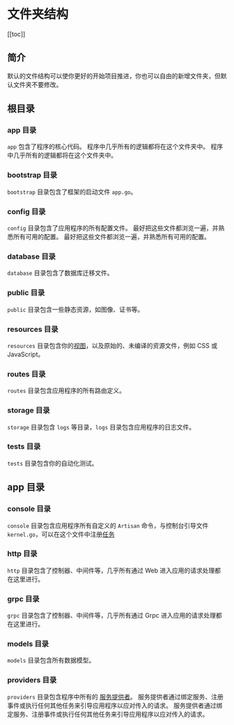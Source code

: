 # 文件夹结构

[[toc]]

## 简介

默认的文件结构可以使你更好的开始项目推进，你也可以自由的新增文件夹，但默认文件夹不要修改。

## 根目录

### app 目录

`app` 包含了程序的核心代码。 程序中几乎所有的逻辑都将在这个文件夹中。 程序中几乎所有的逻辑都将在这个文件夹中。

### bootstrap 目录

`bootstrap` 目录包含了框架的启动文件 `app.go`。

### config 目录

`config` 目录包含了应用程序的所有配置文件。 最好把这些文件都浏览一遍，并熟悉所有可用的配置。 最好把这些文件都浏览一遍，并熟悉所有可用的配置。

### database 目录

`database` 目录包含了数据库迁移文件。

### public 目录

`public` 目录包含一些静态资源，如图像、证书等。

### resources 目录

`resources` 目录包含你的[视图](../the-basics/views.md)，以及原始的、未编译的资源文件，例如 CSS 或 JavaScript。

### routes 目录

`routes` 目录包含应用程序的所有路由定义。

### storage 目录

`storage` 目录包含 `logs` 等目录，`logs` 目录包含应用程序的日志文件。

### tests 目录

`tests` 目录包含你的自动化测试。

## app 目录

### console 目录

`console` 目录包含应用程序所有自定义的 `Artisan` 命令，与控制台引导文件 `kernel.go`，可以在这个文件中注册[任务](../digging-deeper/task-scheduling.md)

### http 目录

`http` 目录包含了控制器、中间件等，几乎所有通过 Web 进入应用的请求处理都在这里进行。

### grpc 目录

`grpc` 目录包含了控制器、中间件等，几乎所有通过 Grpc 进入应用的请求处理都在这里进行。

### models 目录

`models` 目录包含所有数据模型。

### providers 目录

`providers` 目录包含程序中所有的 [服务提供者](../architecture-concepts/service-providers.md)。 服务提供者通过绑定服务、注册事件或执行任何其他任务来引导应用程序以应对传入的请求。 服务提供者通过绑定服务、注册事件或执行任何其他任务来引导应用程序以应对传入的请求。
